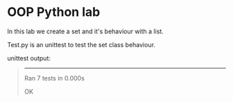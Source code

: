 # OOP Python lab

In this lab we create a set and it's behaviour with a list.

Test.py is an unittest to test the set class behaviour.

unittest output:
>----------------------------------------------------------------------
>Ran 7 tests in 0.000s
>
>OK